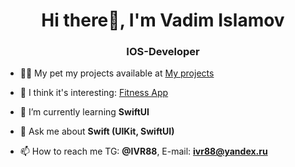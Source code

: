 <h1 align="center">Hi there👋, I'm Vadim Islamov</h1>
<h3 align="center">IOS-Developer</h3>

- 👨‍💻 My pet my projects available at [My projects](https://github.com/ivr88)

- 📝 I think it's interesting: [Fitness App](https://github.com/ivr88/FitnessAppGit.git)
  
- 🌱 I’m currently learning **SwiftUI**
  
- 💬 Ask me about **Swift (UIKit, SwiftUI)**
  
- 📫 How to reach me TG: **@IVR88**, E-mail: **ivr88@yandex.ru**
